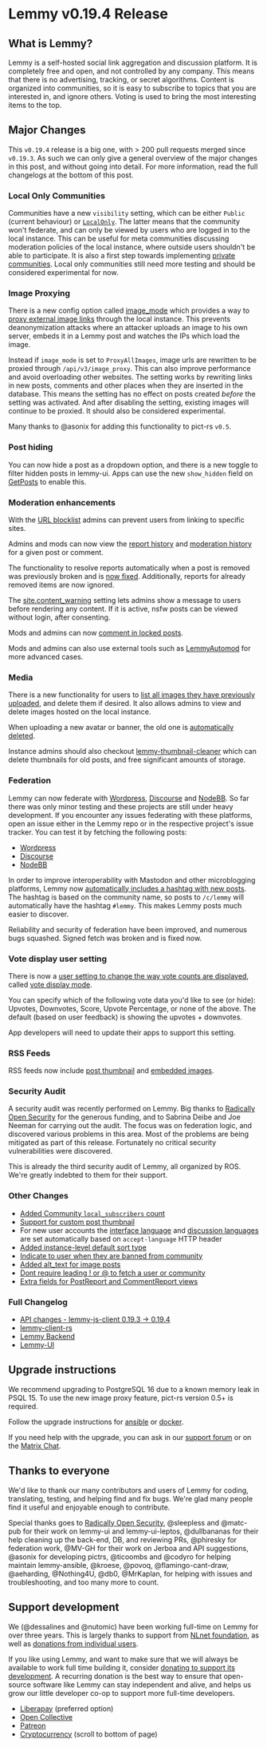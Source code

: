 # Lemmy v0.19.4 Release

## What is Lemmy?

Lemmy is a self-hosted social link aggregation and discussion platform. It is completely free and open, and not controlled by any company. This means that there is no advertising, tracking, or secret algorithms. Content is organized into communities, so it is easy to subscribe to topics that you are interested in, and ignore others. Voting is used to bring the most interesting items to the top.

## Major Changes

This `v0.19.4` release is a big one, with > 200 pull requests merged since `v0.19.3`. As such we can only give a general overview of the major changes in this post, and without going into detail. For more information, read the full changelogs at the bottom of this post.

### Local Only Communities

Communities have a new `visibility` setting, which can be either `Public` (current behaviour) or [`LocalOnly`](https://github.com/LemmyNet/lemmy/pull/4350). The latter means that the community won't federate, and can only be viewed by users who are logged in to the local instance. This can be useful for meta communities discussing moderation policies of the local instance, where outside users shouldn't be able to participate. It is also a first step towards implementing [private communities](https://github.com/LemmyNet/rfcs/pull/5). Local only communities still need more testing and should be considered experimental for now.

### Image Proxying

There is a new config option called [image_mode](https://github.com/LemmyNet/lemmy/blob/705e86eb4c0079d0775f0c1490968f1183095fcc/config/defaults.hjson#L51) which provides a way to [proxy external image links](https://github.com/LemmyNet/lemmy/pull/4035) through the local instance. This prevents deanonymization attacks where an attacker uploads an image to his own server, embeds it in a Lemmy post and watches the IPs which load the image.

Instead if `image_mode` is set to `ProxyAllImages`, image urls are rewritten to be proxied through `/api/v3/image_proxy`. This can also improve performance and avoid overloading other websites. The setting works by rewriting links in new posts, comments and other places when they are inserted in the database. This means the setting has no effect on posts created _before_ the setting was activated. And after disabling the setting, existing images will continue to be proxied. It should also be considered experimental.

Many thanks to @asonix for adding this functionality to pict-rs `v0.5`.

### Post hiding

You can now hide a post as a dropdown option, and there is a new toggle to filter hidden posts in lemmy-ui. Apps can use the new `show_hidden` field on [GetPosts](https://join-lemmy.org/api/interfaces/GetPosts.html) to enable this.

### Moderation enhancements

With the [URL blocklist](https://github.com/LemmyNet/lemmy/pull/4515) admins can prevent users from linking to specific sites.

Admins and mods can now view the [report history](https://github.com/LemmyNet/lemmy) and [moderation history](https://github.com/LemmyNet/lemmy/pull/4492) for a given post or comment.

The functionality to resolve reports automatically when a post is removed was previously broken and is [now fixed](https://github.com/LemmyNet/lemmy/pull/4402). Additionally, reports for already removed items are now ignored.

The [site.content_warning](https://github.com/LemmyNet/lemmy/pull/4393) setting lets admins show a message to users before rendering any content. If it is active, nsfw posts can be viewed without login, after consenting.

Mods and admins can now [comment in locked posts](https://github.com/LemmyNet/lemmy/pull/4488).

Mods and admins can also use external tools such as [LemmyAutomod](https://github.com/RikudouSage/LemmyAutomod) for more advanced cases.

### Media

There is a new functionality for users to [list all images they have previously uploaded](https://github.com/LemmyNet/lemmy/pull/4509), and delete them if desired. It also allows admins to view and delete images hosted on the local instance.

When uploading a new avatar or banner, the old one is [automatically deleted](https://github.com/LemmyNet/lemmy/pull/4573).

Instance admins should also checkout [lemmy-thumbnail-cleaner](https://github.com/wereii/lemmy-thumbnail-cleaner) which can delete thumbnails for old posts, and free significant amounts of storage.

### Federation

Lemmy can now federate with [Wordpress](https://github.com/Automattic/wordpress-activitypub), [Discourse](https://github.com/discourse/discourse-activity-pub) and [NodeBB](https://github.com/NodeBB/NodeBB). So far there was only minor testing and these projects are still under heavy development. If you encounter any issues federating with these platforms, open an issue either in the Lemmy repo or in the respective project's issue tracker. You can test it by fetching the following posts:

- [Wordpress](https://pfefferle.org/hello-lemmy-part2/)
- [Discourse](https://socialhub.activitypub.rocks/ap/object/1899f65c062200daec50a4c89ed76dc9)
- [NodeBB](https://community.nodebb.org/post/98325)

In order to improve interoperability with Mastodon and other microblogging platforms, Lemmy now [automatically includes a hashtag with new posts](https://github.com/LemmyNet/lemmy/pull/4398). The hashtag is based on the community name, so posts to `/c/lemmy` will automatically have the hashtag `#lemmy`. This makes Lemmy posts much easier to discover.

Reliability and security of federation have been improved, and numerous bugs squashed. Signed fetch was broken and is fixed now.

### Vote display user setting

There is now a [user setting to change the way vote counts are displayed](https://github.com/LemmyNet/lemmy/pull/4450), called [vote display mode](https://join-lemmy.org/api/interfaces/LocalUserVoteDisplayMode.html).

You can specify which of the following vote data you'd like to see (or hide): Upvotes, Downvotes, Score, Upvote Percentage, or none of the above. The default (based on user feedback) is showing the upvotes + downvotes.

App developers will need to update their apps to support this setting.

### RSS Feeds

RSS feeds now include [post thumbnail](https://github.com/LemmyNet/lemmy/pull/4413) and [embedded images](https://github.com/LemmyNet/lemmy/pull/4442).

### Security Audit

A security audit was recently performed on Lemmy. Big thanks to [Radically Open Security](https://www.radicallyopensecurity.com/) for the generous funding, and to Sabrina Deibe and Joe Neeman for carrying out the audit. The focus was on federation logic, and discovered various problems in this area. Most of the problems are being mitigated as part of this release. Fortunately no critical security vulnerabilities were discovered.

This is already the third security audit of Lemmy, all organized by ROS. We're greatly indebted to them for their support.

### Other Changes

- [Added Community `local_subscribers` count](https://github.com/LemmyNet/lemmy/pull/4166)
- [Support for custom post thumbnail](https://github.com/LemmyNet/lemmy/pull/4425)
- For new user accounts the [interface language](https://github.com/LemmyNet/lemmy/pull/4435) and [discussion languages](https://github.com/LemmyNet/lemmy/pull/4550) are set automatically based on `accept-language` HTTP header
- [Added instance-level default sort type](https://github.com/LemmyNet/lemmy/pull/4454)
- [Indicate to user when they are banned from community](https://github.com/LemmyNet/lemmy/pull/4458)
- [Added alt_text for image posts](https://github.com/LemmyNet/lemmy/pull/4477)
- [Dont require leading ! or @ to fetch a user or community](https://github.com/LemmyNet/lemmy/pull/4513)
- [Extra fields for PostReport and CommentReport views](https://github.com/LemmyNet/lemmy/pull/4520)

### Full Changelog

- [API changes - lemmy-js-client 0.19.3 -> 0.19.4](https://github.com/LemmyNet/lemmy-js-client/compare/0.19.3-alpha.1...0.19.4)
- [lemmy-client-rs](https://github.com/LemmyNet/lemmy-client-rs/pulls?q=is%3Apr+merged%3A%3E2024-01-22)
- [Lemmy Backend](https://github.com/LemmyNet/lemmy/pulls?q=is%3Apr+merged%3A%3E2024-01-22)
- [Lemmy-UI](https://github.com/LemmyNet/lemmy-ui/pulls?q=is%3Apr+merged%3A%3E2024-01-22)

## Upgrade instructions

We recommend upgrading to PostgreSQL 16 due to a known memory leak in PSQL 15. To use the new image proxy feature, pict-rs version 0.5+ is required.

Follow the upgrade instructions for [ansible](https://github.com/LemmyNet/lemmy-ansible/blob/main/UPGRADING.md) or [docker](https://join-lemmy.org/docs/en/administration/install_docker.html#updating).

If you need help with the upgrade, you can ask in our [support forum](https://lemmy.ml/c/lemmy_support) or on the [Matrix Chat](https://matrix.to/#/!OwmdVYiZSXrXbtCNLw:matrix.org).

## Thanks to everyone

We'd like to thank our many contributors and users of Lemmy for coding, translating, testing, and helping find and fix bugs. We're glad many people find it useful and enjoyable enough to contribute.

Special thanks goes to [Radically Open Security](https://www.radicallyopensecurity.com/), @sleepless and @matc-pub for their work on lemmy-ui and lemmy-ui-leptos, @dullbananas for their help cleaning up the back-end, DB, and reviewing PRs, @phiresky for federation work, @MV-GH for their work on Jerboa and API suggestions, @asonix for developing pictrs, @ticoombs and @codyro for helping maintain lemmy-ansible, @kroese, @povoq, @flamingo-cant-draw, @aeharding, @Nothing4U, @db0, @MrKaplan, for helping with issues and troubleshooting, and too many more to count.

## Support development

We (@dessalines and @nutomic) have been working full-time on Lemmy for over three years. This is largely thanks to support from [NLnet foundation](https://nlnet.nl/), as well as [donations from individual users](https://join-lemmy.org/donate).

If you like using Lemmy, and want to make sure that we will always be available to work full time building it, consider [donating to support its development](https://join-lemmy.org/donate). A recurring donation is the best way to ensure that open-source software like Lemmy can stay independent and alive, and helps us grow our little developer co-op to support more full-time developers.

- [Liberapay](https://liberapay.com/Lemmy) (preferred option)
- [Open Collective](https://opencollective.com/lemmy)
- [Patreon](https://www.patreon.com/dessalines)
- [Cryptocurrency](https://join-lemmy.org/crypto) (scroll to bottom of page)
